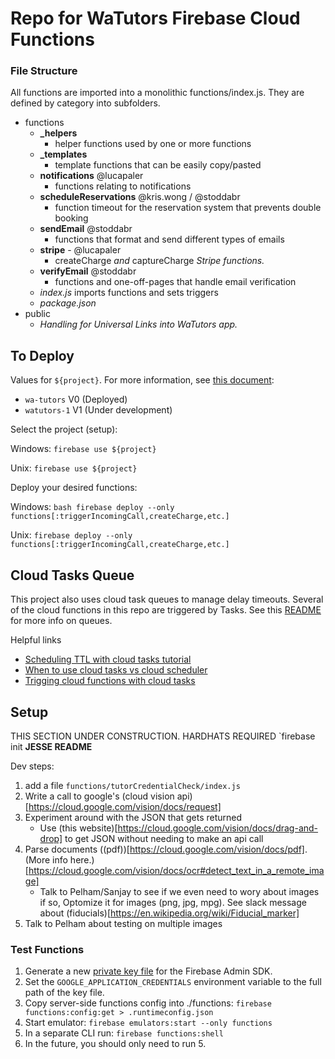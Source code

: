 # Repo for WaTutors Firebase Cloud Functions

### File Structure

All functions are imported into a monolithic functions/index.js. They are defined by category into subfolders. 

- functions
  - **_helpers**
    - helper functions used by one or more functions
  - **_templates**
    - template functions that can be easily copy/pasted
  - **notifications** @lucapaler
    - functions relating to notifications
  - **scheduleReservations** @kris.wong / @stoddabr
    - function timeout for the reservation system that prevents double booking
  - **sendEmail** @stoddabr
    - functions that format and send different types of emails
  - **stripe** - @lucapaler
    - createCharge *and* captureCharge *Stripe functions.*
  - **verifyEmail** @stoddabr
    - functions and one-off-pages that handle email verification
  - *index.js* imports functions and sets triggers
  - *package.json*
- public
  - *Handling for Universal Links into WaTutors app.*

## To Deploy
Values for `${project}`. For more information, see [this document](https://docs.google.com/document/d/1gZGQlRQQR2Tgdk1-uPGFcvGxJotpyK8v8yv8z2cyMPQ/): 

 - `wa-tutors` V0 (Deployed)
 - `watutors-1` V1 (Under development) 

Select the project (setup):

Windows: `firebase use ${project}`

Unix: `firebase use ${project}`

Deploy your desired functions:

Windows: `bash firebase deploy --only functions[:triggerIncomingCall,createCharge,etc.]`

Unix: `firebase deploy --only functions[:triggerIncomingCall,createCharge,etc.]`


## Cloud Tasks Queue

This project also uses cloud task queues to manage delay timeouts. Several of the cloud functions in this repo are triggered by Tasks. 
See this [README](www.github.com/stoddabr/watutors-api) for more info on queues.

Helpful links
 - [Scheduling TTL with cloud tasks tutorial](https://medium.com/firebase-developers/how-to-schedule-a-cloud-function-to-run-in-the-future-in-order-to-build-a-firestore-document-ttl-754f9bf3214a)
 - [When to use cloud tasks vs cloud scheduler](https://cloud.google.com/tasks/docs/comp-tasks-sched)
 - [Trigging cloud functions with cloud tasks](https://cloud.google.com/tasks/docs/tutorial-gcf)

## Setup

THIS SECTION UNDER CONSTRUCTION. HARDHATS REQUIRED
`firebase init
**JESSE README** 

Dev steps:
1. add a file `functions/tutorCredentialCheck/index.js`
2. Write a call to google's (cloud vision api)[https://cloud.google.com/vision/docs/request] 
3. Experiment around with the JSON that gets returned
    - Use (this website)[https://cloud.google.com/vision/docs/drag-and-drop] to get JSON without needing to make an api call 
4. Parse documents ((pdf))[https://cloud.google.com/vision/docs/pdf]. (More info here.)[https://cloud.google.com/vision/docs/ocr#detect_text_in_a_remote_image]
    - Talk to Pelham/Sanjay to see if we even need to wory about images if so, Optomize it for images (png, jpg, mpg). See slack message about (fiducials)[https://en.wikipedia.org/wiki/Fiducial_marker] 
5. Talk to Pelham about testing on multiple images

### Test Functions
1. Generate a new [private key file](https://console.firebase.google.com/u/0/project/watutors-1/settings/serviceaccounts/adminsdk) for the Firebase Admin SDK.
2. Set the `GOOGLE_APPLICATION_CREDENTIALS` environment variable to the full path of the key file.
3. Copy server-side functions config into ./functions: `firebase functions:config:get > .runtimeconfig.json`
4. Start emulator: `firebase emulators:start --only functions`
5. In a separate CLI run: `firebase functions:shell`
6. In the future, you should only need to run 5.
